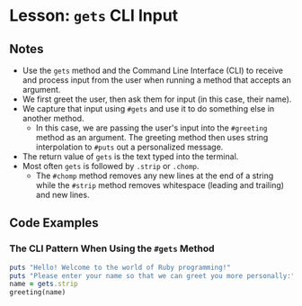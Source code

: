 # Lesson: `gets` CLI Input

## Notes

- Use the `gets` method and the Command Line Interface (CLI) to receive and process input from the user when running a method that accepts an argument.
- We first greet the user, then ask them for input (in this case, their name).
- We capture that input using `#gets` and use it to do something else in another method.
  - In this case, we are passing the user's input into the `#greeting` method as an argument. The greeting method then uses string interpolation to `#puts` out a personalized message.
- The return value of `gets` is the text typed into the terminal.
- Most often `gets` is followed by `.strip` or `.chomp`.
  - The `#chomp` method removes any new lines at the end of a string while the `#strip` method removes whitespace (leading and trailing) and new lines.

## Code Examples

### The CLI Pattern When Using the `#gets` Method

```ruby
puts "Hello! Welcome to the world of Ruby programming!"
puts "Please enter your name so that we can greet you more personally:"
name = gets.strip
greeting(name)
```